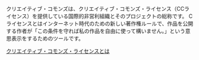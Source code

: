 
クリエイティブ・コモンズは、クリエイティブ・コモンズ・ライセンス（CCライセンス）を提供している国際的非営利組織とそのプロジェクトの総称です。
Cライセンスとはインターネット時代のための新しい著作権ルールで、作品を公開する作者が「この条件を守れば私の作品を自由に使って構いません。」という意思表示をするためのツールです。

[クリエイティブ・コモンズ・ライセンスとは](https://creativecommons.jp/licenses/)
